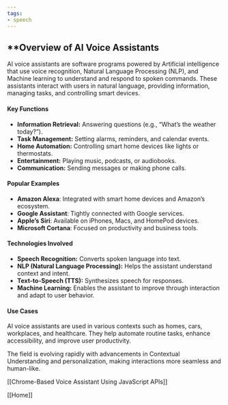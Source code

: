 ```yaml
---
tags:
- speech
---
```


## **Overview of AI Voice Assistants

AI voice assistants are software programs powered by Artificial intelligence that use voice recognition, Natural Language Processing (NLP), and Machine learning to understand and respond to spoken commands. These assistants interact with users in natural language, providing information, managing tasks, and controlling smart devices.

#### Key Functions

- **Information Retrieval:** Answering questions (e.g., “What’s the weather today?”).
- **Task Management:** Setting alarms, reminders, and calendar events.
- **Home Automation:** Controlling smart home devices like lights or thermostats.
- **Entertainment:** Playing music, podcasts, or audiobooks.
- **Communication:** Sending messages or making phone calls.

#### Popular Examples

- **Amazon Alexa**: Integrated with smart home devices and Amazon’s ecosystem.
- **Google Assistant**: Tightly connected with Google services.
- **Apple’s Siri**: Available on iPhones, Macs, and HomePod devices.
- **Microsoft Cortana**: Focused on productivity and business tools.

#### Technologies Involved

- **Speech Recognition:** Converts spoken language into text.
- **NLP (Natural Language Processing):** Helps the assistant understand context and intent.
- **Text-to-Speech (TTS):** Synthesizes speech for responses.
- **Machine Learning:** Enables the assistant to improve through interaction and adapt to user behavior.

#### Use Cases

AI voice assistants are used in various contexts such as homes, cars, workplaces, and healthcare. They help automate routine tasks, enhance accessibility, and improve user productivity.

The field is evolving rapidly with advancements in Contextual Understanding and personalization, making interactions more seamless and human-like.

  [[Chrome-Based Voice Assistant Using JavaScript APIs]]

[[Home]]
